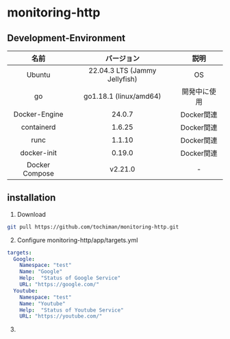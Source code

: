 # monitoring-http

## Development-Environment
|      名前      |           バージョン          |     説明     |
|:--------------:|:-----------------------------:|:------------:|
|     Ubuntu     | 22.04.3 LTS (Jammy Jellyfish) |      OS      |
|       go       |     go1.18.1 (linux/amd64)    | 開発中に使用 |
|  Docker-Engine |             24.0.7            |  Docker関連  |
|   containerd   |             1.6.25            |  Docker関連  |
|      runc      |             1.1.10            |  Docker関連  |
|   docker-init  |             0.19.0            |  Docker関連  |
| Docker Compose |            v2.21.0            |       -      |

## installation
1. Download
```bash
git pull https://github.com/tochiman/monitoring-http.git
```
2. Configure monitoring-http/app/targets.yml
```yml
targets:
  Google:
    Namespace: "test"
    Name: "Google"
    Help:  "Status of Google Service"
    URL: "https://google.com/"
  Youtube:
    Namespace: "test"
    Name: "Youtube"
    Help:  "Status of Youtube Service"
    URL: "https://youtube.com/"
```

3. 
